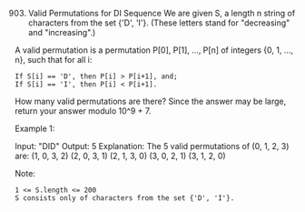 903. Valid Permutations for DI Sequence
     We are given S, a length n string of characters from the set {'D', 'I'}. (These letters stand for "decreasing" and "increasing".)

A valid permutation is a permutation P[0], P[1], ..., P[n] of integers {0, 1, ..., n}, such that for all i:

    If S[i] == 'D', then P[i] > P[i+1], and;
    If S[i] == 'I', then P[i] < P[i+1].

How many valid permutations are there? Since the answer may be large, return your answer modulo 10^9 + 7.

Example 1:

Input: "DID"
Output: 5
Explanation:
The 5 valid permutations of (0, 1, 2, 3) are:
(1, 0, 3, 2)
(2, 0, 3, 1)
(2, 1, 3, 0)
(3, 0, 2, 1)
(3, 1, 2, 0)

Note:

    1 <= S.length <= 200
    S consists only of characters from the set {'D', 'I'}.
